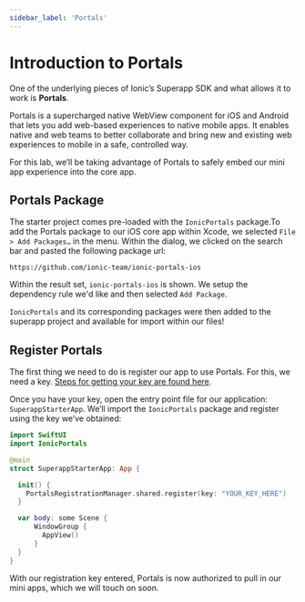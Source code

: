 ```yaml
---
sidebar_label: 'Portals'
---
```


# Introduction to Portals

One of the underlying pieces of Ionic’s Superapp SDK and what allows it to work is **Portals**.

Portals is a supercharged native WebView component for iOS and Android that lets you add web-based experiences to native mobile apps. It enables native and web teams to better collaborate and bring new and existing web experiences to mobile in a safe, controlled way.

For this lab, we’ll be taking advantage of Portals to safely embed our mini app experience into the core app.

## Portals Package

The starter project comes pre-loaded with the `IonicPortals` package.To add the Portals package to our iOS core app within Xcode, we selected `File > Add Packages…` in the menu. Within the dialog, we clicked on the search bar and pasted the following package url:

```shell
https://github.com/ionic-team/ionic-portals-ios
```

Within the result set, `ionic-portals-ios` is shown. We setup the dependency rule we'd like and then selected `Add Package`.

`IonicPortals` and its corresponding packages were then added to the superapp project and available for import within our files!

## Register Portals

The first thing we need to do is register our app to use Portals. For this, we need a key. [Steps for getting your key are found here](https://ionic.io/docs/portals/getting-started).

Once you have your key, open the entry point file for our application: `SuperappStarterApp`. We’ll import the `IonicPortals` package and register using the key we’ve obtained:

```swift title="ios/Superapp Starter/SuperappStarterApp.swift"
import SwiftUI
import IonicPortals

@main
struct SuperappStarterApp: App {

  init() {
    PortalsRegistrationManager.shared.register(key: "YOUR_KEY_HERE")
  }

  var body: some Scene {
      WindowGroup {
        AppView()
      }
  }
}
```

With our registration key entered, Portals is now authorized to pull in our mini apps, which we will touch on soon.
